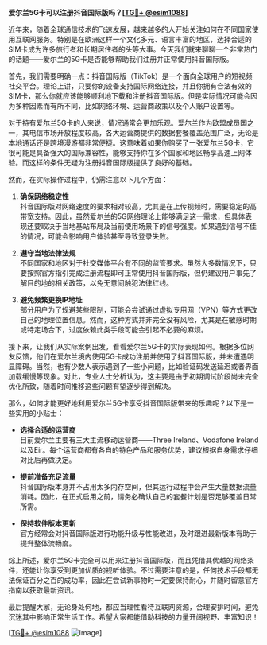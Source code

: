 **爱尔兰5G卡可以注册抖音国际版吗？[[TG💪+ @esim1088](https://t.me/s/esim1088)]**

近年来，随着全球通信技术的飞速发展，越来越多的人开始关注如何在不同国家使用互联网服务。特别是在欧洲这样一个文化多元、语言丰富的地区，选择合适的SIM卡成为许多旅行者和长期居住者的头等大事。今天我们就来聊聊一个非常热门的话题——爱尔兰的5G卡是否能够帮助我们注册并正常使用抖音国际版。

首先，我们需要明确一点：抖音国际版（TikTok）是一个面向全球用户的短视频社交平台。理论上讲，只要你的设备支持国际网络连接，并且你拥有合法有效的SIM卡，那么你就应该能够顺利地下载和注册抖音国际版。但是实际情况可能会因为多种因素而有所不同，比如网络环境、运营商政策以及个人账户设置等。

对于持有爱尔兰5G卡的人来说，情况通常会更加乐观。爱尔兰作为欧盟成员国之一，其电信市场开放程度较高，各大运营商提供的数据套餐覆盖范围广泛，无论是本地通话还是跨境漫游都非常便捷。这意味着如果你购买了一张爱尔兰5G卡，它很可能是具备强大的国际兼容性，能够支持你在多个国家和地区畅享高速上网体验。而这样的条件无疑为注册抖音国际版提供了良好的基础。

然而，在实际操作过程中，仍需注意以下几个方面：

1. **确保网络稳定性**  
   抖音国际版对网络速度的要求相对较高，尤其是在上传视频时，需要稳定的高带宽支持。因此，虽然爱尔兰的5G网络理论上能够满足这一需求，但具体表现还要取决于当地基站布局及当前使用场景下的信号强度。如果遇到信号不佳的情况，可能会影响用户体验甚至导致登录失败。

2. **遵守当地法律法规**  
   不同国家和地区对于社交媒体平台有不同的监管要求。虽然大多数情况下，只要按照官方指引完成注册流程即可正常使用抖音国际版，但仍建议用户事先了解目的地的相关政策，以免无意间触犯法律红线。

3. **避免频繁更换IP地址**  
   部分用户为了规避某些限制，可能会尝试通过虚拟专用网（VPN）等方式更改自己的地理位置信息。然而，这种方式并非完全没有风险，尤其是在敏感时期或特定场合下，过度依赖此类手段可能会引起不必要的麻烦。

接下来，让我们从实际案例出发，看看爱尔兰5G卡的实际表现如何。根据多位网友反馈，他们在爱尔兰境内使用5G卡成功注册并使用了抖音国际版，并未遭遇明显障碍。当然，也有少数人表示遇到了一些小问题，比如验证码发送延迟或者界面加载缓慢等现象。对此，专业人士分析认为，这主要是由于初期调试阶段尚未完全优化所致，随着时间推移这些问题有望逐步得到解决。

那么，如何才能更好地利用爱尔兰5G卡享受抖音国际版带来的乐趣呢？以下是一些实用的小贴士：

- **选择合适的运营商**  
  目前爱尔兰主要有三大主流移动运营商——Three Ireland、Vodafone Ireland以及Eir。每个运营商都有各自的特色产品和服务优势，建议根据自身需求仔细对比后再做决定。
  
- **提前准备充足流量**  
  抖音国际版本身并不占用太多内存空间，但其运行过程中会产生大量数据流量消耗。因此，在正式启用之前，请务必确认自己的套餐计划是否足够覆盖日常所需。

- **保持软件版本更新**  
  官方经常会对抖音国际版进行功能升级与性能改进，及时跟进最新版本有助于提升整体流畅度。

综上所述，爱尔兰5G卡完全可以用来注册抖音国际版，而且凭借其优越的网络条件，还能让你享受到更加优质的视听体验。不过需要注意的是，任何技术手段都无法保证百分之百的成功率，因此在尝试新事物时一定要保持耐心，并随时留意官方指南以获取最新资讯。

最后提醒大家，无论身处何地，都应当理性看待互联网资源，合理安排时间，避免沉迷其中影响正常生活工作。希望大家都能借助科技的力量开阔视野、丰富知识！

[[TG💪+ @esim1088](https://t.me/s/esim1088) ![Image](https://i.postimg.cc/4NQfJmqS/Snipaste-2025-05-13-00-14-12.png)]